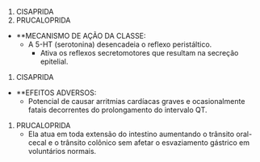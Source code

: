 
1. CISAPRIDA
2. PRUCALOPRIDA

- **MECANISMO DE AÇÃO DA CLASSE:
	- A 5-HT (serotonina) desencadeia o reflexo peristáltico.
		- Ativa os reflexos secretomotores que resultam na secreção epitelial.

1. CISAPRIDA

- **EFEITOS ADVERSOS:
	- Potencial de causar arritmias cardíacas graves e ocasionalmente fatais decorrentes do prolongamento do intervalo QT.

1. PRUCALOPRIDA
	- Ela atua em toda extensão do intestino aumentando o trânsito oral-cecal e o trânsito colônico sem afetar o esvaziamento gástrico em voluntários normais.




